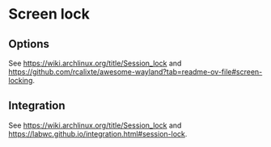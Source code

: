 # Screen lock

## Options

See https://wiki.archlinux.org/title/Session_lock and https://github.com/rcalixte/awesome-wayland?tab=readme-ov-file#screen-locking.

## Integration

See https://wiki.archlinux.org/title/Session_lock and https://labwc.github.io/integration.html#session-lock.
